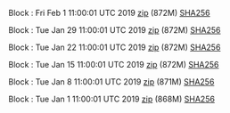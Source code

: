 Block : Fri Feb  1 11:00:01 UTC 2019 [zip](https://transfer.sh/p0rOW/bootstrap.dat.20190201.zip) (872M) [SHA256](https://transfer.sh/bAx6C/sha256.txt)

Block : Tue Jan 29 11:00:01 UTC 2019 [zip](https://transfer.sh/fWNVi/bootstrap.dat.20190129.zip) (872M) [SHA256](https://transfer.sh/2rPsY/sha256.txt)

Block : Tue Jan 22 11:00:01 UTC 2019 [zip](https://transfer.sh/9uDOL/bootstrap.dat.20190122.zip) (872M) [SHA256](https://transfer.sh/TfHN6/sha256.txt)

Block : Tue Jan 15 11:00:01 UTC 2019 [zip](https://transfer.sh/KHuVz/bootstrap.dat.20190115.zip) (872M) [SHA256](https://transfer.sh/VUXAI/sha256.txt)

Block : Tue Jan  8 11:00:01 UTC 2019 [zip](https://transfer.sh/733I5/bootstrap.dat.20190108.zip) (871M) [SHA256](https://transfer.sh/11ESZR/sha256.txt)

Block : Tue Jan  1 11:00:01 UTC 2019 [zip](https://transfer.sh/DkFhv/bootstrap.dat.20190101.zip) (868M) [SHA256](https://transfer.sh/LHJIP/sha256.txt)
